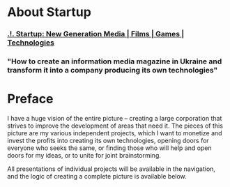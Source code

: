 # About Startup

### [.!. Startup: New Generation Media | Films | Games | Technologies](https://buhowski.dev/startup)

### "How to create an information media magazine in Ukraine and transform it into a company producing its own technologies"

# Preface

I have a huge vision of the entire picture – creating a large corporation that strives to improve the development of areas that need it. The pieces of this picture are my various independent projects, which I want to monetize and invest the profits into creating its own technologies, opening doors for everyone who seeks the same, or finding those who will help and open doors for my ideas, or to unite for joint brainstorming.

All presentations of individual projects will be available in the navigation, and the logic of creating a complete picture is available below.
